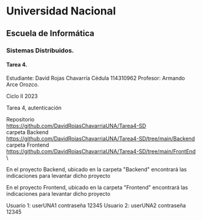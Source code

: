 # Universidad Nacional 
## Escuela de Informática 
### Sistemas Distribuidos.

#### Tarea 4.

Estudiante: 
David Rojas Chavarría
Cédula
114310962
Profesor:
Armando Arce Orozco.

Ciclo II 2023

Tarea 4, autenticación

Repositorio \
    https://github.com/DavidRojasChavarriaUNA/Tarea4-SD \
	carpeta Backend \
	https://github.com/DavidRojasChavarriaUNA/Tarea4-SD/tree/main/Backend \
	carpeta Frontend \
	https://github.com/DavidRojasChavarriaUNA/Tarea4-SD/tree/main/FrontEnd \

En el proyecto Backend, ubicado en la carpeta "Backend" encontrará las indicaciones para levantar dicho proyecto

En el proyecto Frontend, ubicado en la carpeta "Frontend" encontrará las indicaciones para levantar dicho proyecto

Usuario 1:
userUNA1
contraseña
12345
Usuario 2:
userUNA2
contraseña
12345